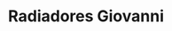 ---
title: "Radiadores Giovanni"
url: /caracas/radiadores-giovanni/
shop: reparación de automóviles
---